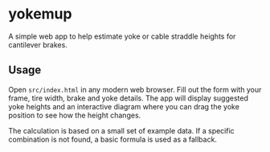 # yokemup

A simple web app to help estimate yoke or cable straddle heights for cantilever brakes.

## Usage

Open `src/index.html` in any modern web browser. Fill out the form with your
frame, tire width, brake and yoke details. The app will display suggested yoke
heights and an interactive diagram where you can drag the yoke position to see
how the height changes.

The calculation is based on a small set of example data. If a specific
combination is not found, a basic formula is used as a fallback.
